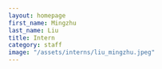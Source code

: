 ```yaml
---
layout: homepage
first_name: Mingzhu
last_name: Liu
title: Intern
category: staff
image: "/assets/interns/liu_mingzhu.jpeg"
---
```

